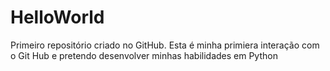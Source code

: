 # HelloWorld
Primeiro repositório criado no GitHub.
Esta é minha primiera interação com o Git Hub e pretendo desenvolver minhas habilidades em Python
